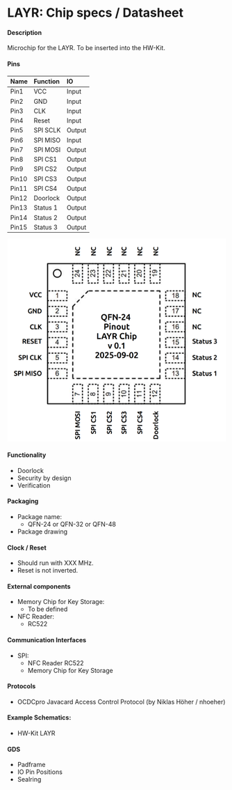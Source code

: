 # LAYR: Chip specs / Datasheet

#### Description

Microchip for the LAYR. To be inserted into the HW-Kit.

#### Pins
| Name  | Function | IO |
|:----  | :----     | :---- |
| Pin1  | VCC       | Input |
| Pin2  | GND       | Input |
| Pin3  | CLK       | Input |
| Pin4  | Reset     | Input |
| Pin5  | SPI SCLK  | Output |
| Pin6  | SPI MISO  | Input |
| Pin7  | SPI MOSI  | Output |
| Pin8  | SPI CS1   | Output |
| Pin9  | SPI CS2   | Output |
| Pin10 | SPI CS3   | Output |
| Pin11 | SPI CS4   | Output |
| Pin12 | Doorlock  | Output |
| Pin13 | Status 1  | Output |
| Pin14 | Status 2  | Output |
| Pin15 | Status 3  | Output |

![QFN2 pinout v0.1 2025-09-02](QFN_24_pins_v0.1_250902.png)

#### Functionality

* Doorlock
* Security by design
* Verification 

#### Packaging

* Package name:
  * QFN-24 or QFN-32 or QFN-48   
* Package drawing

#### Clock / Reset

* Should run with XXX MHz. 
* Reset is not inverted.

#### External components

* Memory Chip for Key Storage:
  * To be defined 
* NFC Reader:
  * RC522

#### Communication Interfaces

* SPI:
  * NFC Reader RC522
  * Memory Chip for Key Storage   

#### Protocols

* OCDCpro Javacard Access Control Protocol (by Niklas Höher / nhoeher) 

#### Example Schematics:

* HW-Kit LAYR

#### GDS

* Padframe
* IO Pin Positions
* Sealring
